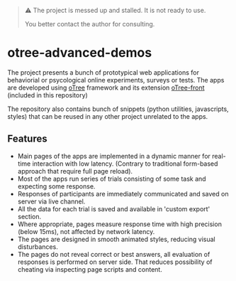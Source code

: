 > :warning: The project is messed up and stalled. It is not ready to use.
> 
> You better contact the author for consulting.

# otree-advanced-demos

The project presents a bunch of prototypical web applications for behaviorial or psycological online experiments, surveys or tests.
The apps are developed using [oTree](www.otree.org) framework and its extension [oTree-front](https://github.com/oTree-org/otree-front) (included in this repository)

The repository also contains bunch of snippets (python utilities, javascripts, styles) that can be reused in any other project unrelated to the apps.

## Features

-   Main pages of the apps are implemented in a dynamic manner for real-time interaction with low latency.
    (Contrary to traditional form-based approach that require full page reload).
-   Most of the apps run series of trials consisting of some task and expecting some response.
-   Responses of participants are immediately communicated and saved on server via live channel.
-   All the data for each trial is saved and available in 'custom export' section.
-   Where appropriate, pages measure response time with high precision (below 15ms), not affected by network latency.
-   The pages are designed in smooth animated styles, reducing visual disturbances.
-   The pages do not reveal correct or best answers, all evaluation of responses is performed on server side. That reduces possibility of cheating via inspecting page scripts and content.

